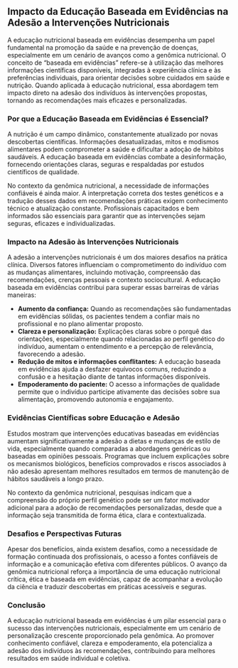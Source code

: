 
## Impacto da Educação Baseada em Evidências na Adesão a Intervenções Nutricionais

A educação nutricional baseada em evidências desempenha um papel fundamental na promoção da saúde e na prevenção de doenças, especialmente em um cenário de avanços como a genômica nutricional. O conceito de “baseada em evidências” refere-se à utilização das melhores informações científicas disponíveis, integradas à experiência clínica e às preferências individuais, para orientar decisões sobre cuidados em saúde e nutrição. Quando aplicada à educação nutricional, essa abordagem tem impacto direto na adesão dos indivíduos às intervenções propostas, tornando as recomendações mais eficazes e personalizadas.

### Por que a Educação Baseada em Evidências é Essencial?

A nutrição é um campo dinâmico, constantemente atualizado por novas descobertas científicas. Informações desatualizadas, mitos e modismos alimentares podem comprometer a saúde e dificultar a adoção de hábitos saudáveis. A educação baseada em evidências combate a desinformação, fornecendo orientações claras, seguras e respaldadas por estudos científicos de qualidade.

No contexto da genômica nutricional, a necessidade de informações confiáveis é ainda maior. A interpretação correta dos testes genéticos e a tradução desses dados em recomendações práticas exigem conhecimento técnico e atualização constante. Profissionais capacitados e bem informados são essenciais para garantir que as intervenções sejam seguras, eficazes e individualizadas.

### Impacto na Adesão às Intervenções Nutricionais

A adesão a intervenções nutricionais é um dos maiores desafios na prática clínica. Diversos fatores influenciam o comprometimento do indivíduo com as mudanças alimentares, incluindo motivação, compreensão das recomendações, crenças pessoais e contexto sociocultural. A educação baseada em evidências contribui para superar essas barreiras de várias maneiras:

- **Aumento da confiança:** Quando as recomendações são fundamentadas em evidências sólidas, os pacientes tendem a confiar mais no profissional e no plano alimentar proposto.
- **Clareza e personalização:** Explicações claras sobre o porquê das orientações, especialmente quando relacionadas ao perfil genético do indivíduo, aumentam o entendimento e a percepção de relevância, favorecendo a adesão.
- **Redução de mitos e informações conflitantes:** A educação baseada em evidências ajuda a desfazer equívocos comuns, reduzindo a confusão e a hesitação diante de tantas informações disponíveis.
- **Empoderamento do paciente:** O acesso a informações de qualidade permite que o indivíduo participe ativamente das decisões sobre sua alimentação, promovendo autonomia e engajamento.

### Evidências Científicas sobre Educação e Adesão

Estudos mostram que intervenções educativas baseadas em evidências aumentam significativamente a adesão a dietas e mudanças de estilo de vida, especialmente quando comparadas a abordagens genéricas ou baseadas em opiniões pessoais. Programas que incluem explicações sobre os mecanismos biológicos, benefícios comprovados e riscos associados à não adesão apresentam melhores resultados em termos de manutenção de hábitos saudáveis a longo prazo.

No contexto da genômica nutricional, pesquisas indicam que a compreensão do próprio perfil genético pode ser um fator motivador adicional para a adoção de recomendações personalizadas, desde que a informação seja transmitida de forma ética, clara e contextualizada.

### Desafios e Perspectivas Futuras

Apesar dos benefícios, ainda existem desafios, como a necessidade de formação continuada dos profissionais, o acesso a fontes confiáveis de informação e a comunicação efetiva com diferentes públicos. O avanço da genômica nutricional reforça a importância de uma educação nutricional crítica, ética e baseada em evidências, capaz de acompanhar a evolução da ciência e traduzir descobertas em práticas acessíveis e seguras.

### Conclusão

A educação nutricional baseada em evidências é um pilar essencial para o sucesso das intervenções nutricionais, especialmente em um cenário de personalização crescente proporcionado pela genômica. Ao promover conhecimento confiável, clareza e empoderamento, ela potencializa a adesão dos indivíduos às recomendações, contribuindo para melhores resultados em saúde individual e coletiva.
```
